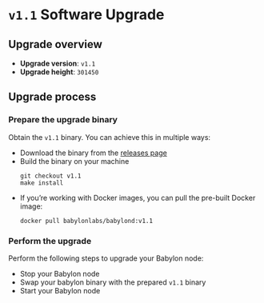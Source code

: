 # `v1.1` Software Upgrade

## Upgrade overview

- **Upgrade version**: `v1.1`
- **Upgrade height**: `301450`

## Upgrade process

### Prepare the upgrade binary

Obtain the `v1.1` binary. You can achieve this in multiple ways:
  - Download the binary from the [releases
    page](https://github.com/babylonlabs-io/babylon/releases/tag/v1.1)
  - Build the binary on your machine
    ```shell
    git checkout v1.1
    make install
    ```
  - If you’re working with Docker images, you can pull the pre-built Docker image:
    ```shell
    docker pull babylonlabs/babylond:v1.1
    ```

### Perform the upgrade

Perform the following steps to upgrade your Babylon node:
* Stop your Babylon node
* Swap your babylon binary with the prepared `v1.1` binary
* Start your Babylon node
